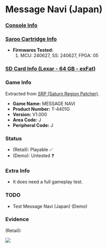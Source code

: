 # Message Navi (Japan)

### [Console Info](../../../../Info/Consoles/VA13/README.md)

### [Saroo Cartridge Info](../../../../Info/Cartridges/RetroGameParadiseStore/1.32F/README.md)

- <b>Firmwares Tested:</b>
  1. MCU: 240627, SS: 240627, FPGA: 05

### [SD Card Info (Lexar - 64 GB - exFat)](../../../../Info/SdCards/Lexar/64GB/exfat/README.md)

### Game Info

Extracted from [SRP (Saturn Region Patcher)](https://segaxtreme.net/resources/saturn-region-patcher.81/download).

- <b>Game Name:</b> MESSAGE NAVI
- <b>Product Number:</b> T-4401G
- <b>Version:</b> V1.000
- <b>Area Code:</b> J
- <b>Peripheral Code:</b> J

### Status

- (Retail): Playable :white_check_mark:
- (Demo): Untested :question:

### Extra Info

- It does need a full gameplay test.

### TODO

- Test Message Navi (Japan) (Demo)

### Evidence

(Retail):

[![](https://img.youtube.com/vi/uv5gnzXYwoo/0.jpg)](https://www.youtube.com/watch?v=uv5gnzXYwoo)
